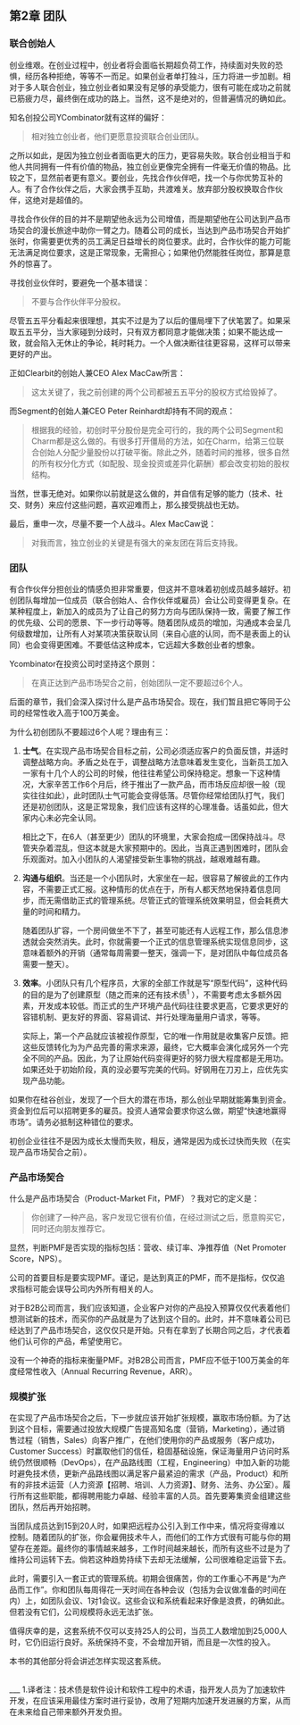 ## 第2章 团队
### 联合创始人
创业维艰。在创业过程中，创业者将会面临长期超负荷工作，持续面对失败的恐惧，经历各种拒绝，等等不一而足。如果创业者单打独斗，压力将进一步加剧。相对于多人联合创业，独立创业者如果没有足够的承受能力，很有可能在成功之前就已筋疲力尽，最终倒在成功的路上。当然，这不是绝对的，但普遍情况的确如此。

知名创投公司YCombinator就有这样的偏好：
> 相对独立创业者，他们更愿意投资联合创业团队。

之所以如此，是因为独立创业者面临更大的压力，更容易失败。联合创业相当于和他人共同拥有一件有价值的物品，独立创业更像完全拥有一件毫无价值的物品。比较之下，显然前者更有意义。要创业，先找合作伙伴吧，找一个与你优势互补的人。有了合作伙伴之后，大家会携手互助，共渡难关。放弃部分股权换取合作伙伴，这绝对是超值的。

寻找合作伙伴的目的并不是期望他永远为公司增值，而是期望他在公司达到产品市场契合的漫长旅途中助你一臂之力。随着公司的成长，当达到产品市场契合开始扩张时，你需要更优秀的员工满足日益增长的岗位要求。此时，合作伙伴的能力可能无法满足岗位要求，这是正常现象，无需担心；如果他仍然能胜任岗位，那算是意外的惊喜了。

寻找创业伙伴时，要避免一个基本错误：
> 不要与合作伙伴平分股权。

尽管五五平分看起来很理想，其实不过是为了以后的僵局埋下了伏笔罢了。如果采取五五平分，当大家碰到分歧时，只有双方都同意才能做决策；如果不能达成一致，就会陷入无休止的争论，耗时耗力。一个人做决断往往更容易，这样可以带来更好的产出。

正如Clearbit的创始人兼CEO Alex MacCaw所言：
> 这太关键了，我之前创建的两个公司都被五五平分的股权方式给毁掉了。

而Segment的创始人兼CEO Peter Reinhardt却持有不同的观点：
> 根据我的经验，初创时平分股份是完全可行的，我的两个公司Segment和Charm都是这么做的。有很多打开僵局的方法，如在Charm，给第三位联合创始人分配少量股份以打破平衡。除此之外，随着时间的推移，很多自然的所有权分化方式（如配股、现金投资或差异化薪酬）都会改变初始的股权结构。

当然，世事无绝对。如果你以前就是这么做的，并自信有足够的能力（技术、社交、财务）来应付这些问题，喜欢迎难而上，那么接受挑战也无妨。

最后，重申一次，尽量不要一个人战斗。Alex MacCaw说：
> 对我而言，独立创业的关键是有强大的亲友团在背后支持我。


### 团队
有合作伙伴分担创业的情感负担非常重要，但这并不意味着初创成员越多越好。初创团队每增加一位成员（联合创始人、合作伙伴或雇员）会让公司变得更复杂。在某种程度上，新加入的成员为了让自己的努力方向与团队保持一致，需要了解工作的优先级、公司的愿景、下一步行动等等。随着团队成员的增加，沟通成本会呈几何级数增加，让所有人对某项决策获取认同（来自心底的认同，而不是表面上的认同）也会变得更困难。不要低估这种成本，它远超大多数创业者的想象。

Ycombinator在投资公司时坚持这个原则：
> 在真正达到产品市场契合之前，创始团队一定不要超过6个人。

后面的章节，我们会深入探讨什么是产品市场契合。现在，我们暂且把它等同于公司的经常性收入高于100万美金。

为什么初创团队不要超过6个人呢？理由有三：
1.	**士气**。在实现产品市场契合目标之前，公司必须适应客户的负面反馈，并适时调整战略方向。矛盾之处在于，调整战略方法意味着发生变化，当新员工加入一家有十几个人的公司的时候，他往往希望公司保持稳定。想象一下这种情况，大家辛苦工作6个月后，终于推出了一款产品，而市场反应却很一般（现实往往如此），此时团队士气可能会变得低落。尽管你经常给团队打气，我们还是初创团队，这是正常现象，我们应该有这样的心理准备。话虽如此，但大家内心未必完全认同。

    相比之下，在6人（甚至更少）团队的环境里，大家会抱成一团保持战斗。尽管夹杂着混乱，但这本就是大家预期中的。因此，当真正遇到困难时，团队会乐观面对。加入小团队的人渴望接受新生事物的挑战，越艰难越有趣。

2.	**沟通与组织**。当还是一个小团队时，大家坐在一起，很容易了解彼此的工作内容，不需要正式汇报。这种情形的优点在于，所有人都天然地保持着信息同步，而无需借助正式的管理系统。尽管正式的管理系统效果明显，但会耗费大量的时间和精力。

    随着团队扩容，一个房间做坐不下了，甚至可能还有人远程工作，那么信息渗透就会突然消失。此时，你就需要一个正式的信息管理系统实现信息同步，这意味着额外的开销（通常每周需要一整天，强调一下，是对团队中每位成员各需要一整天）。

3.	**效率**。小团队只有几个程序员，大家的全部工作就是写“原型代码”，这种代码的目的是为了创建原型（随之而来的还有技术债<sup>1</sup> ），不需要考虑太多额外因素，开发成本较低。而正式的生产环境产品代码往往要求更高，它要求更好的容错机制、更友好的界面、容易调试、并行处理海量用户请求，等等。

    实际上，第一个产品就应该被视作原型，它的唯一作用就是收集客户反馈。把这些反馈转化为为产品完善的需求来源，最终，它大概率会演化成另外一个完全不同的产品。因此，为了让原始代码变得更好的努力很大程度都是无用功。如果还处于初始阶段，真的没必要写完美的代码。好钢用在刀刃上，应优先实现产品功能。

如果你在硅谷创业，发现了一个巨大的潜在市场，那么创业早期就能筹集到资金。资金到位后可以招聘更多的雇员。投资人通常会要求你这么做，期望“快速地赢得市场”。请务必抵制这种错位的要求。

初创企业往往不是因为成长太慢而失败，相反，通常是因为成长过快而失败（在实现产品市场契合之前）。


### 产品市场契合
什么是产品市场契合（Product-Market Fit，PMF）？我对它的定义是：
> 你创建了一种产品，客户发现它很有价值，在经过测试之后，愿意购买它，同时还向朋友推荐它。

显然，判断PMF是否实现的指标包括：营收、续订率、净推荐值（Net Promoter Score，NPS）。

公司的首要目标是要实现PMF。谨记，是达到真正的PMF，而不是指标，仅仅追求指标可能会误导公司内外所有相关的人。

对于B2B公司而言，我们应该知道，企业客户对你的产品投入预算仅仅代表着他们想测试新的技术，而买你的产品就是为了达到这个目的。此时，并不意味着公司已经达到了产品市场契合，这仅仅只是开始。只有在拿到了长期合同之后，才代表着他们认可你的产品，希望使用它。

没有一个神奇的指标来衡量PMF。对B2B公司而言，PMF应不低于100万美金的年度经常性收入（Annual Recurring Revenue，ARR）。


### 规模扩张
在实现了产品市场契合之后，下一步就应该开始扩张规模，赢取市场份额。为了达到这个目标，需要通过投放大规模广告提高知名度（营销，Marketing），通过销售过程（销售，Sales）向客户推广，在他们使用你的产品或服务（客户成功，Customer Success）时赢取他们的信任，稳固基础设施，保证海量用户访问时系统仍然很顺畅（DevOps），在产品路线图（工程，Engineering）中加入新的功能时避免技术债，更新产品路线图以满足客户最紧迫的需求（产品，Product）和所有的非技术运营（人力资源【招聘、培训、人力资源】、财务、法务、办公室）。履行所有这些职能，都得聘用能力卓越、经验丰富的人员。首先要筹集资金组建这些团队，然后再开始招聘。

当团队成员达到15到20人时，如果把远程办公引入到工作中来，情况将变得难以控制。随着团队的扩张，你会雇佣技术牛人，而他们的工作方式很有可能与你的期望存在差距。最终你的事情越来越多，工作时间越来越长，而所有这些不过是为了维持公司运转下去。倘若这种趋势持续下去却无法缓解，公司很难稳定运营下去。

此时，需要引入一套正式的管理系统。初期会很痛苦，你的工作重心不再是“为产品而工作”。你和团队每周得花一天时间在各种会议（包括为会议做准备的时间在内）上，如团队会议、1对1会议。这些会议和系统看起来好像是浪费，的确如此。但若没有它们，公司规模将永远无法扩张。

值得庆幸的是，这套系统不仅可以支持25人的公司，当员工人数增加到25,000人时，它仍旧运行良好。系统保持不变，不会增加开销，而且是一次性的投入。

本书的其他部分将会讲述怎样实现这套系统。
    
    
<br>    
___
1.译者注：技术债是软件设计和软件工程中的术语，指开发人员为了加速软件开发，在应该采用最佳方案时进行妥协，改用了短期内加速开发进展的方案，从而在未来给自己带来额外开发负担。